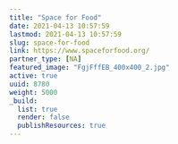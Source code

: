 ```yaml
---
title: "Space for Food"
date: 2021-04-13 10:57:59
lastmod: 2021-04-13 10:57:59
slug: space-for-food
link: https://www.spaceforfood.org/
partner_type: [NA]
featured_image: "FgjFffEB_400x400_2.jpg"
active: true
uuid: 8780
weight: 5000
_build:
  list: true
  render: false
  publishResources: true
---
```

